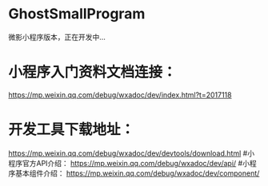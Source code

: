# GhostSmallProgram
微影小程序版本，正在开发中...
# 小程序入门资料文档连接：
https://mp.weixin.qq.com/debug/wxadoc/dev/index.html?t=2017118
# 开发工具下载地址：
https://mp.weixin.qq.com/debug/wxadoc/dev/devtools/download.html
#小程序官方API介绍：
https://mp.weixin.qq.com/debug/wxadoc/dev/api/
#小程序基本组件介绍：
https://mp.weixin.qq.com/debug/wxadoc/dev/component/
